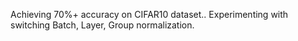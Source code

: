 Achieving 70%+ accuracy on CIFAR10 dataset..
Experimenting with switching Batch, Layer, Group normalization.
